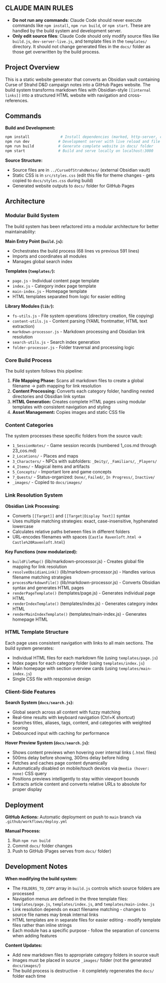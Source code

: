 ## CLAUDE MAIN RULES

- **Do not run any commands**: Claude Code should never execute commands like `npm install`, `npm run build`, or `npm start`. These are handled by the build system and development server.
- **Only edit source files**: Claude Code should only modify source files like `build.js`, `dev-server-live.js`, and template files in the `templates/` directory. It should not change generated files in the `docs/` folder as those get overwritten by the build process.

## Project Overview

This is a static website generator that converts an Obsidian vault containing Curse of Strahd D&D campaign notes into a GitHub Pages website. The build system transforms markdown files with Obsidian-style `[[internal links]]` into a structured HTML website with navigation and cross-references.

## Commands

**Build and Development:**
```bash
npm install              # Install dependencies (marked, http-server, chokidar, ws)
npm run dev             # Development server with live reload and file watching
npm run build           # Generate complete website in docs/ folder
npm start               # Build and serve locally on localhost:3000
```

**Source Structure:**
- Source files are in `../CurseOfStrahdNotes/` (external Obsidian vault)
- Static CSS is in `src/styles.css` (edit this file for theme changes - gets copied to `docs/styles.css` during build)
- Generated website outputs to `docs/` folder for GitHub Pages

## Architecture

### Modular Build System

The build system has been refactored into a modular architecture for better maintainability:

**Main Entry Point (`build.js`):**
- Orchestrates the build process (68 lines vs previous 591 lines)
- Imports and coordinates all modules
- Manages global search index

**Templates (`templates/`):**
- `page.js` - Individual content page template
- `index.js` - Category index page template  
- `main-index.js` - Homepage template
- HTML templates separated from logic for easier editing

**Library Modules (`lib/`):**
- `fs-utils.js` - File system operations (directory creation, file copying)
- `content-utils.js` - Content parsing (YAML frontmatter, HTML text extraction)
- `markdown-processor.js` - Markdown processing and Obsidian link resolution
- `search-utils.js` - Search index generation
- `folder-processor.js` - Folder traversal and processing logic

### Core Build Process

The build system follows this pipeline:

1. **File Mapping Phase:** Scans all markdown files to create a global filename → path mapping for link resolution
2. **Content Processing:** Converts each category folder, handling nested directories and Obsidian link syntax  
3. **HTML Generation:** Creates complete HTML pages using modular templates with consistent navigation and styling
4. **Asset Management:** Copies images and static CSS file

### Content Categories

The system processes these specific folders from the source vault:
- `1_SessionNotes/` - Game session records (numbered 1_cos.md through 23_cos.md)
- `2_Locations/` - Places and maps 
- `3_Characters/` - NPCs with subfolders: `_Deity/`, `_Familiars/`, `_Players/`
- `4_Items/` - Magical items and artifacts
- `5_Concepts/` - Important lore and game concepts  
- `7_Quests/` - Status-organized: `Done/`, `Failed/`, `In Progress/`, `Inactive/`
- `_images/` - Copied to `docs/images/`

### Link Resolution System

**Obsidian Link Processing:**
- Converts `[[Target]]` and `[[Target|Display Text]]` syntax
- Uses multiple matching strategies: exact, case-insensitive, hyphenated lowercase
- Calculates relative paths between files in different folders
- URL-encodes filenames with spaces (`Castle Ravenloft.html` → `Castle%20Ravenloft.html`)

**Key Functions (now modularized):**
- `buildFileMap()` (lib/markdown-processor.js) - Creates global file mapping for link resolution
- `resolveObsidianLink()` (lib/markdown-processor.js) - Handles various filename matching strategies  
- `processMarkdownFile()` (lib/markdown-processor.js) - Converts Obsidian syntax and generates HTML pages
- `renderPageTemplate()` (templates/page.js) - Generates individual page HTML
- `renderIndexTemplate()` (templates/index.js) - Generates category index HTML
- `renderMainIndexTemplate()` (templates/main-index.js) - Generates homepage HTML

### HTML Template Structure

Each page uses consistent navigation with links to all main sections. The build system generates:
- Individual HTML files for each markdown file (using `templates/page.js`)
- Index pages for each category folder (using `templates/index.js`)
- Main homepage with section overview cards (using `templates/main-index.js`)
- Single CSS file with responsive design

### Client-Side Features

**Search System (`docs/search.js`):**
- Global search across all content with fuzzy matching
- Real-time results with keyboard navigation (Ctrl+K shortcut)
- Searches titles, aliases, tags, content, and categories with weighted scoring
- Debounced input with caching for performance

**Hover Preview System (`docs/search.js`):**
- Shows content previews when hovering over internal links (`.html` files)
- 500ms delay before showing, 300ms delay before hiding
- Fetches and caches page content dynamically
- Automatically disabled on mobile/touch devices via `@media (hover: none)` CSS query
- Positions previews intelligently to stay within viewport bounds
- Extracts article content and converts relative URLs to absolute for proper display

## Deployment

**GitHub Actions:** Automatic deployment on push to `main` branch via `.github/workflows/deploy.yml`

**Manual Process:**
1. Run `npm run build` 
2. Commit `docs/` folder changes
3. Push to GitHub (Pages serves from `docs/` folder)

## Development Notes

**When modifying the build system:**
- The `FOLDERS_TO_COPY` array in `build.js` controls which source folders are processed
- Navigation menus are defined in the three template files: `templates/page.js`, `templates/index.js`, and `templates/main-index.js`
- Link resolution depends on exact filename matching - changes to source file names may break internal links
- HTML templates are in separate files for easier editing - modify template files rather than inline strings
- Each module has a specific purpose - follow the separation of concerns when adding features

**Content Updates:**
- Add new markdown files to appropriate category folders in source vault
- Images must be placed in source `_images/` folder (not the generated `docs/images/`)
- The build process is destructive - it completely regenerates the `docs/` folder each time